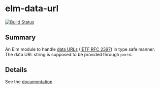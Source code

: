 # elm-data-url

[![Build Status](https://travis-ci.org/arowM/elm-data-url.svg?branch=master)](https://travis-ci.org/arowM/elm-data-url)

## Summary

An Elm module to handle [data URLs](https://developer.mozilla.org/docs/Web/HTTP/Basics_of_HTTP/Data_URIs) ([IETF RFC 2397](https://tools.ietf.org/html/rfc2397)) in type safe manner.
The data URL string is supposed to be provided through `port`s.

## Details

See the [documentation](http://package.elm-lang.org/packages/arowM/elm-data-url/latest).
